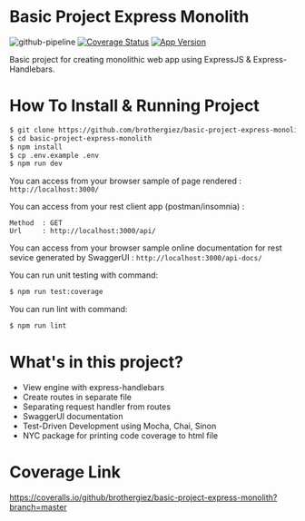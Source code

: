 # Basic Project Express Monolith
![github-pipeline](https://github.com/brothergiez/basic-project-express-monolith/workflows/github-pipeline/badge.svg) [![Coverage Status](https://coveralls.io/repos/github/brothergiez/basic-project-express-monolith/badge.svg?branch=master)](https://coveralls.io/github/brothergiez/basic-project-express-monolith?branch=master) [![App Version](https://img.shields.io/badge/version-v1.0.0-yellowgreenn)](https://github.com/brothergiez/basic-project-express-monolith)

Basic project for creating monolithic web app using ExpressJS & Express-Handlebars.

# How To Install & Running Project
```sh
$ git clone https://github.com/brothergiez/basic-project-express-monolith.git
$ cd basic-project-express-monolith
$ npm install 
$ cp .env.example .env 
$ npm run dev 
```

You can access from your browser sample of page rendered :
`http://localhost:3000/`

You can access from your rest client app  (postman/insomnia) :
```
Method  : GET
Url     : http://localhost:3000/api/
```

You can access from your browser sample online documentation for rest sevice generated by SwaggerUI :
`http://localhost:3000/api-docs/`

You can run unit testing with command:
```sh
$ npm run test:coverage
```

You can run lint with command:
```sh
$ npm run lint
```

# What's in this project?
  - View engine with express-handlebars
  - Create routes in separate file
  - Separating request handler from routes
  - SwaggerUI documentation
  - Test-Driven Development using Mocha, Chai, Sinon
  - NYC package for printing code coverage to html file

# Coverage Link
https://coveralls.io/github/brothergiez/basic-project-express-monolith?branch=master

